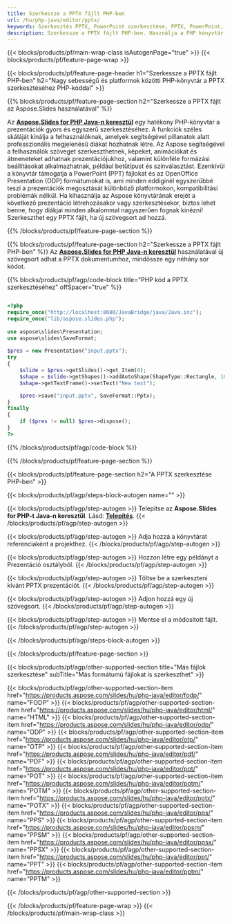 ```yaml
---
title: Szerkessze a PPTX fájlt PHP-ben
url: /hu/php-java/editor/pptx/
keywords: Szerkesztés PPTX, PowerPoint szerkesztése, PPTX, PowerPoint, PHP API, PHP Library
description: Szerkessze a PPTX fájlt PHP-ben. Használja a PHP könyvtár API-t a PPTX fájlok szerkesztéséhez
---
```


{{< blocks/products/pf/main-wrap-class isAutogenPage="true" >}}
{{< blocks/products/pf/feature-page-wrap >}}

{{< blocks/products/pf/feature-page-header h1="Szerkessze a PPTX fájlt PHP-ben" h2="Nagy sebességű és platformok közötti PHP-könyvtár a PPTX szerkesztéséhez PHP-kóddal" >}}

{{% blocks/products/pf/feature-page-section h2="Szerkessze a PPTX fájlt az Aspose.Slides használatával" %}}

Az [**Aspose.Slides for PHP Java-n keresztül**](https://products.aspose.com/slides/hu/php-java/) egy hatékony PHP-könyvtár a prezentációk gyors és egyszerű szerkesztéséhez. A funkciók széles skáláját kínálja a felhasználóknak, amelyek segítségével pillanatok alatt professzionális megjelenésű diákat hozhatnak létre. Az Aspose segítségével a felhasználók szöveget szerkeszthetnek, képeket, animációkat és átmeneteket adhatnak prezentációjukhoz, valamint különféle formázási beállításokat alkalmazhatnak, például betűtípust és színválasztást. Ezenkívül a könyvtár támogatja a PowerPoint (PPT) fájlokat és az OpenOffice Presentation (ODP) formátumokat is, ami minden eddiginél egyszerűbbé teszi a prezentációk megosztását különböző platformokon, kompatibilitási problémák nélkül. Ha kihasználja az Aspose könyvtárának erejét a következő prezentáció létrehozásakor vagy szerkesztésekor, biztos lehet benne, hogy diákjai minden alkalommal nagyszerűen fognak kinézni!
Szerkeszthet egy PPTX fájlt, ha új szövegsort ad hozzá. 

{{% /blocks/products/pf/feature-page-section %}}

{{% blocks/products/pf/feature-page-section  h2="Szerkessze a PPTX fájlt PHP-ben" %}}
Az [**Aspose.Slides for PHP Java-n keresztül**](https://products.aspose.com/slides/hu/php-java/) használatával új szövegsort adhat a PPTX dokumentumhoz, mindössze egy néhány sor kódot.

{{% blocks/products/pf/agp/code-block title="PHP kód a PPTX szerkesztéséhez" offSpacer="true" %}}

```php

<?php
require_once("http://localhost:8080/JavaBridge/java/Java.inc");
require_once("lib/aspose.slides.php");
 
use aspose\slides\Presentation;
use aspose\slides\SaveFormat;
 
$pres = new Presentation("input.pptx");
try
{
    $slide = $pres->getSlides()->get_Item(0);     
    $shape = $slide->getShapes()->addAutoShape(ShapeType::Rectangle, 10, 10, 100, 50);
    $shape->getTextFrame()->setText("New text");

    $pres->save("input.pptx", SaveFormat::Pptx);
}
finally
{
    if ($pres != null) $pres->dispose();
}
?>
```
{{% /blocks/products/pf/agp/code-block %}}

{{% /blocks/products/pf/feature-page-section %}}

{{< blocks/products/pf/feature-page-section  h2="A PPTX szerkesztése PHP-ben" >}}

{{< blocks/products/pf/agp/steps-block-autogen name="" >}}


{{< blocks/products/pf/agp/step-autogen >}}
Telepítse az **Aspose.Slides for PHP-t Java-n keresztül**. Lásd: [**Telepítés**](https://docs.aspose.com/slides/php-java/installation/).
{{< /blocks/products/pf/agp/step-autogen >}}

{{< blocks/products/pf/agp/step-autogen >}}
Adja hozzá a könyvtárat referenciaként a projekthez.
{{< /blocks/products/pf/agp/step-autogen >}}

{{< blocks/products/pf/agp/step-autogen >}}
Hozzon létre egy példányt a Prezentáció osztályból.
{{< /blocks/products/pf/agp/step-autogen >}}

{{< blocks/products/pf/agp/step-autogen >}}
Töltse be a szerkeszteni kívánt PPTX prezentációt.
{{< /blocks/products/pf/agp/step-autogen >}}

{{< blocks/products/pf/agp/step-autogen >}}
Adjon hozzá egy új szövegsort.
{{< /blocks/products/pf/agp/step-autogen >}}

{{< blocks/products/pf/agp/step-autogen >}}
Mentse el a módosított fájlt.
{{< /blocks/products/pf/agp/step-autogen >}}

{{< /blocks/products/pf/agp/steps-block-autogen >}}


{{< /blocks/products/pf/feature-page-section >}}

{{< blocks/products/pf/agp/other-supported-section title="Más fájlok szerkesztése" subTitle="Más formátumú fájlokat is szerkeszthet" >}}

{{< blocks/products/pf/agp/other-supported-section-item href="https://products.aspose.com/slides/hu/php-java/editor/fodp/" name="FODP" >}}
{{< blocks/products/pf/agp/other-supported-section-item href="https://products.aspose.com/slides/hu/php-java/editor/html/" name="HTML" >}}
{{< blocks/products/pf/agp/other-supported-section-item href="https://products.aspose.com/slides/hu/php-java/editor/odp/" name="ODP" >}}
{{< blocks/products/pf/agp/other-supported-section-item href="https://products.aspose.com/slides/hu/php-java/editor/otp/" name="OTP" >}}
{{< blocks/products/pf/agp/other-supported-section-item href="https://products.aspose.com/slides/hu/php-java/editor/pdf/" name="PDF" >}}
{{< blocks/products/pf/agp/other-supported-section-item href="https://products.aspose.com/slides/hu/php-java/editor/pot/" name="POT" >}}
{{< blocks/products/pf/agp/other-supported-section-item href="https://products.aspose.com/slides/hu/php-java/editor/potm/" name="POTM" >}}
{{< blocks/products/pf/agp/other-supported-section-item href="https://products.aspose.com/slides/hu/php-java/editor/potx/" name="POTX" >}}
{{< blocks/products/pf/agp/other-supported-section-item href="https://products.aspose.com/slides/hu/php-java/editor/pps/" name="PPS" >}}
{{< blocks/products/pf/agp/other-supported-section-item href="https://products.aspose.com/slides/hu/php-java/editor/ppsm/" name="PPSM" >}}
{{< blocks/products/pf/agp/other-supported-section-item href="https://products.aspose.com/slides/hu/php-java/editor/ppsx/" name="PPSX" >}}
{{< blocks/products/pf/agp/other-supported-section-item href="https://products.aspose.com/slides/hu/php-java/editor/ppt/" name="PPT" >}}
{{< blocks/products/pf/agp/other-supported-section-item href="https://products.aspose.com/slides/hu/php-java/editor/pptm/" name="PPTM" >}}


{{< /blocks/products/pf/agp/other-supported-section >}}

{{< /blocks/products/pf/feature-page-wrap >}}
{{< /blocks/products/pf/main-wrap-class >}}